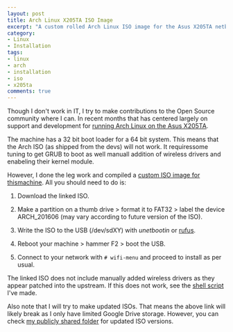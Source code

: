 ```yaml
---
layout: post
title: Arch Linux X205TA ISO Image
excerpt: "A custom rolled Arch Linux ISO image for the Asus X205TA netbook."
category:
- Linux
- Installation
tags:
- linux
- arch
- installation
- iso
- x205ta
comments: true
---
```


Though I don't work in IT, I try to make contributions to the Open Source community where I can.  In recent months that has centered largely on support and development for [running Arch Linux on the Asus X205TA](https://github.com/gtbjj/x205ta).

The machine has a 32 bit boot loader for a 64 bit system.  This means that the Arch ISO (as shipped from the devs) will not work.  It requiressome tuning to get GRUB to boot as well manuall addition of wireless drivers and enabeling their kernel module.

However, I done the leg work and compiled a [custom ISO image for thismachine](https://drive.google.com/file/d/0B2RH_BSaD6YPaUhVaHlCX2RidTQ/view?usp=sharing).  All you should need to do is:

1) Download the linked ISO.

2) Make a partition on a thumb drive > format it to FAT32 > label the device ARCH_201606 (may vary according to future version of the ISO).

3) Write the ISO to the USB (/dev/sdXY) with *unetbootin* or [rufus](https://rufus.akeo.ie/).

4) Reboot your machine > hammer F2 > boot the USB.

5) Connect to your network with ```# wifi-menu``` and proceed to install as per usual.

The linked ISO does not include manually added wireless drivers as they appear patched into the upstream.  If this does not work, see the [shell script](https://raw.githubusercontent.com/gtbjj/x205ta/master/x205ta-lazy.sh) I've made.

Also note that I will try to make updated ISOs.  That means the above link will likely break as I only have limited Google Drive storage.  However, you can check [my publicly shared folder](https://drive.google.com/folderview?id=0B2RH_BSaD6YPUko5QVRzZFg2MEk&usp=sharing) for updated ISO versions.
